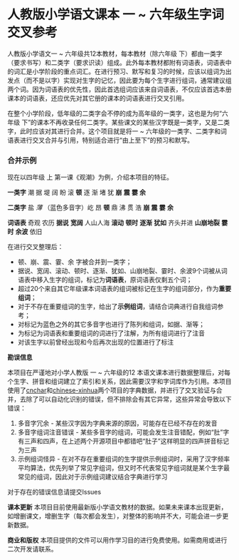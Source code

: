 # 人教版小学语文课本 一 ~ 六年级生字词交叉参考



人教版小学语文一 ~ 六年级共12本教材，每本教材（除六年级 下）都由一类字（要求书写）和二类字（要求识读）组成。此外每本教材都附有词语表，词语表中的词汇是小学阶段的重点词汇。在进行预习、默写和复习的时候，应该以组词为出发点（而不是以字）实现对生字的记忆，因此要为每个生字进行组词，通常建议组两个词。因为词语表的优先性，因此首选组词应该来自词语表，不仅应该首选本册课本的词语表，还应优先对其它册的课本的词语表进行交叉引用。

在整个小学阶段，低年级的二类字会不停的成为高年级的一类字，这也是为何“六年级 下”的课本不再收录任何二类字。某些课文的某些汉字既是一类字，又是二类字，此时应该对其进行合并。这个项目就是将一 ~ 六年级的一类字、二类字和词语表进行交叉合并与引用，特别适合进行“由上至下”的预习和默写。

### 合并示例
现在以四年级 上 第一课《观潮》为例，介绍本项目的特征。

**一类字**
潮 据 堤 阔 盼 滚 **顿** 逐 渐 堵 犹 **崩** **震** **霎** **余**

**二类字**
盐 _薄_ （蓝色多音字）屹 昂 **顿** 鼎 沸 贯 浩 **崩** **震** **霎** **余**

**词语表**
奇观 农历 **据说** **宽阔** 人山人海 **滚动** **顿时** **逐渐** **犹如** 齐头并进 **山崩地裂** **霎时** **余波** 依旧

在进行交叉整理后：

- 顿、崩、震、霎、余 字被合并到一类字；
- 据说、宽阔、滚动、顿时、逐渐、犹如、山崩地裂、霎时、余波9个词被从词语表中移入生字的组词，标记为**词语表**，原词语表仅剩五个词；
- 超过20个来自其它年级课本词语表的组词被标记在生字的组词部分，作为**重要组词**；
- 对于不存在重要组词的生字，给出了**示例组词**，请结合词典进行自我组词参考；
- 对标记为蓝色之外的其它多音字也进行了陈列和组词，如据、渐等；
- 为标记为词语表和重要组词的词进行了注解，为所有组词进行了注音
- 对该生字以前曾经出现和今后再次出现的位置进行了标注

**勘误信息**

本项目在严谨地对小学人教版 一 ~ 六年级的12 本语文课本进行数据整理后，对每个生字、拼音和组词建立了索引和关系，因此需要汉字和字词库作为引用。本项目使用了[cnchar](https://theajack.github.io/cnchar/)和[chinese-xinhua](https://github.com/pwxcoo/chinese-xinhua)两个项目的字典数据，并进行了交叉验证与合并，去除了可以自动化识别的错误，但不排除会有其它异常，这些异常会导致以下错误：

1. 多音字冗余 - 某些汉字因为字典来源的原因，可能存在已经不存在的发音
2. 多音字组词注音错误 - 某些多音字的组词，可能会发生注音错配，例如“肚”字有三声和四声，在上述两个开源项目中都错吧“肚子”这样明显的四声拼音标记为三声
3. 示例组词怪异 - 在对不存在重要组词的生字提供示例组词时，采用了汉字频率平均算法，优先列举了常见字组词，但又时不代表常见字组词就是某个生字最常见的组词，因此对于示例组词建议结合字典进行学习

对于存在的错误信息请提交Issues

**课本更新**
本项目目前使用最新版小学语文教材的数据。如果未来课本出现更新，如增删课文，增删生字（每次都会发生），对整体的影响并不大，可能会进一步更新数据。

**商业和版权**
本项目提供的文件可以用作学习目的进行免费使用。如需商用或进行二次开发请联系。
